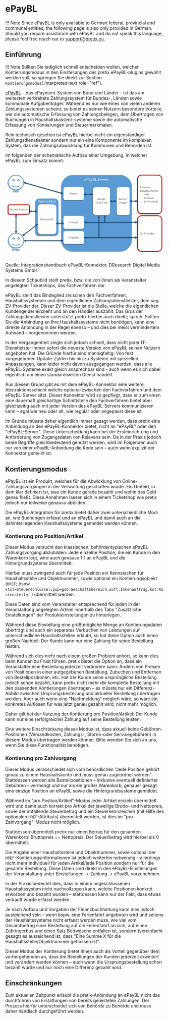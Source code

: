 # ePayBL

!!! Note 
    Since ePayBL is only available to German federal, provincial and communal entities, the following page is also only provided in German. 
    Should you require assistance with ePayBL and do not speak this language, please feel free reach out to <support@pretix.eu>.

## Einführung

!!! Note 
    Sollten Sie lediglich schnell entscheiden wollen, welcher Kontierungsmodus in den Einstellungen des pretix ePayBL-plugins gewählt werden soll, so springen Sie direkt zur Sektion `Kontierungsmodus`{.interpreted-text role="ref"}.

[ePayBL](https://www.epaybl.de/) – das ePayment-System von Bund und Länder – ist das am weitesten verbreitete Zahlungssystem für Bundes-, Länder-sowie kommunale Aufgabenträger. 
Während es nur wie eines von vielen anderen Zahlungssystemen scheint, so bietet es seinen Nutzern besondere Vorteile, wie die automatische Erfassung von Zahlungsbelegen, dem Übertragen von Buchungen in Haushaltskassen/-systeme sowie die automatische Erfassung von Kontierungen und Steuermerkmalen.

Rein technisch gesehen ist ePayBL hierbei nicht ein eigenständiger Zahlungsdienstleister sondern nur ein eine Komponente im komplexen System, das die Zahlungsabwicklung für Kommunen und Behörden ist.

Im folgenden der schematische Aufbau einer Umgebung, in welcher ePayBL zum Einsatz kommt:

![Flowchart, das die Funktionsweise von ePayBVL erklären soll.](../../assets/screens/plugins/epaybl_flowchart.png "Flowchart ePayBL") 

Quelle: Integrationshandbuch ePayBL-Konnektor, DResearch Digital Media Systems GmbH

In diesem Schaubild stellt pretix, bzw. die von Ihnen als Veranstalter angelegten Ticketshops, das Fachverfahren dar.

ePayBL stellt das Bindeglied zwischen den Fachverfahren, Haushaltssystemen und dem eigentlichen Zahlungsdienstleister, dem sog. ZV-Provider dar. 
Dieser ZV-Provider ist die Stelle, welche die eigentlichen Kundengelder einzieht und an den Händler auszahlt. 
Das Gros der Zahlungsdienstleister unterstützt pretix hierbei auch direkt; sprich: Sollten Sie die Anbindung an Ihre Haushaltssysteme nicht benötigen, kann eine direkte Anbindung in der Regel ebenso – und dies bei meist vermindertem Aufwand – vorgenommen werden.

In der Vergangenheit zeigte sich jedoch schnell, dass nicht jeder IT-Dienstleister immer sofort die neueste Version von ePayBL seinen Nutzern angeboten hat. 
Die Gründe hierfür sind mannigfaltig: Von fest vorgegebenen Update-Zyklen bis hin zu Systeme mit speziellen Anpassungen, kann leider nicht davon ausgegangen werden, dass alle ePayBL-Systeme exakt gleich ansprechbar sind - auch wenn es sich dabei eigentlich um einen standardisierten Dienst handelt.

Aus diesem Grund gibt es mit dem ePayBL-Konnektor eine weitere Abstraktionsschicht welche optional zwischen den Fachverfahren und dem ePayBL-Server sitzt. 
Dieser Konnektor wird so gepflegt, dass er zum einen eine dauerhaft gleichartige Schnittstelle den Fachverfahren bietet aber gleichzeitig auch mit jeder Version des ePayBL-Servers kommunizieren kann – egal wie neu oder alt, wie regulär oder angepasst diese ist.

Im Grunde müsste daher eigentlich immer gesagt werden, dass pretix eine Anbindung an den ePayBL-Konnektor bietet; nicht an "ePayBL" oder den "ePayBL-Server". 
Diese Unterscheidung kann bei der Ersteinrichtung und Anforderung von Zugangsdaten von Relevanz sein. 
Da in der Praxis jedoch beide Begriffe gleichbedeutend genutzt werden, wird im Folgenden auch nur von einer ePayBL-Anbindung die Rede sein – auch wenn explizit der Konnektor gemeint ist.

## Kontierungsmodus 

ePayBL ist ein Produkt, welches für die Abwicklung von Online-Zahlungsvorgängen in der Verwaltung geschaffen wurde. 
Ein Umfeld, in dem klar definiert ist, was ein Kunde gerade bezahlt und wohin das Geld genau fließt. 
Diese Annahmen lassen sich in einem Ticketshop wie pretix jedoch nur teilweise genauso abbilden.

Die ePayBL-Integration für pretix bietet daher zwei unterschiedliche Modi an, wie Buchungen erfasst und an ePayBL und damit auch an die dahinterliegenden Haushaltssysteme gemeldet werden können.

### Kontierung pro Position/Artikel

Dieser Modus versucht den klassischen, behördentypischen ePayBL-Zahlungsvorgang abzubilden: Jede einzelne Position, die ein Kunde in den Warenkorb legt, wird auch genauso 1:1 an ePayBL und die Hintergrundsysteme übermittelt.

Hierbei muss zwingend auch für jede Position ein Kennzeichen für Haushaltsstelle und Objektnummer, sowie optional ein Kontierungsobjekt (`HREF`; bspw. `stsl=Steuerschlüssel;psp=gsb:Geschäftsbereich,auft:Innenauftrag,kst:Kostenstelle;` ) übermittelt werden.

Diese Daten sind vom Veranstalter entsprechend für jeden in der Veranstaltung angelegten Artikel innerhalb des Tabs "Zusätzliche Einstellungen" der Produkteinstellungen zu hinterlegen.

Während diese Einstellung eine größtmögliche Menge an Kontierungsdaten überträgt und auch ein separates Verbuchen von Leistungen auf unterschiedliche Haushaltsstellen erlaubt, so hat diese Option auch einen großen Nachteil: Der Kunde kann nur eine Zahlung für seine Bestellung leisten.

Während sich dies nicht nach einem großen Problem anhört, so kann dies beim Kunden zu Frust führen. 
pretix bietet die Option an, dass ein Veranstalter eine Bestellung jederzeit verändern kann: Ändern von Preisen von Positionen in einer aufgegebenen Bestellung, Zubuchen und Entfernen von Bestellpositionen, etc. 
Hat der Kunde seine ursprüngliche Bestellung jedoch schon bezahlt, kann pretix nicht mehr die komplette Bestellung mit den passenden Kontierungen übertragen – es müsste nur ein Differenz-Abbild zwischen Ursprungsbestellung und aktueller Bestellung übertragen werden. 
Aber auch wenn eine "Nachmeldung" möglich wäre, so wäre ein konkretes Auflösen für was jetzt genau gezahlt wird, nicht mehr möglich.

Daher gilt bei der Nutzung der Kontierung pro Position/Artikel: Der Kunde kann nur eine (erfolgreiche) Zahlung auf seine Bestellung leisten.

Eine weitere Einschränkung dieses Modus ist, dass aktuell keine Gebühren-Positionen (Versandkosten, Zahlungs-, Storno-oder Servicegebühren) in diesem Modus übertragen werden können. 
Bitte wenden Sie sich an uns, wenn Sie diese Funktionalität benötigen.

### Kontierung pro Zahlvorgang

Dieser Modus verabschiedet sich vom behördlichen "Jede Position gehört genau zu einem Haushaltskonto und muss genau zugeordnet werden". 
Stattdessen werden alle Bestellpositionen – inklusive eventuell definierter Gebühren – vermengt und nur als ein großer Warenkorb, genauer gesagt: eine einzige Position an ePayBL sowie die Hintergrundsysteme gemeldet.

Während im "pro Postion/Artikel"-Modus jeder Artikel einzeln übermittelt wird und damit auch korrekt pro Artikel der jeweilige Brutto- und Nettopreis, sowie der anfallende Steuerbetrag und ein Steuerkennzeichen (mit Hilfe des optionalen `HREF`-Attributs) übermittelt werden, ist dies im "pro Zahlvorgang"-Modus nicht möglich.

Stattdessen übermittelt pretix nur einen Betrag für den gesamten Warenkorb: Bruttopreis == Nettopreis. 
Der Steuerbetrag wird hierbei als 0 übermittelt.

Die Angabe einer Haushaltsstelle und Objektnummer, sowie optional der `HREF`-Kontierungsinformationen ist jedoch weiterhin notwendig – allerdings nicht mehr individuell für jeden Artikel/jede Position sondern nur für die gesamte Bestellung. 
Diese Daten sind direkt in den ePayBL-Einstellungen der Veranstaltung unter Einstellungen -\> Zahlung -\> ePayBL vorzunehmen

In der Praxis bedeutet dies, dass in einem angeschlossenen Haushaltssystem nicht nachvollzogen kann, welche Positionen konkret erworben und bezahlt wurden – stattdessen kann nur der Fakt, dass etwas verkauft wurde erfasst werden.

Je nach Aufbau und Vorgaben der Finanzbuchhaltung kann dies jedoch ausreichend sein – wenn bspw. eine Ferienfahrt angeboten wird und seitens der Haushaltssysteme nicht erfasst werden muss, wie viel vom Gesamtbetrag einer Bestellung auf die Ferienfahrt an sich, auf einen Zubringerbus und einen Satz Bettwäsche entfallen ist, sondern (vereinfacht gesagt) es ausreichend ist, dass "Eine Summe X für die Haushaltsstelle/Objektnummer geflossen ist".

Dieser Modus der Kontierung bietet Ihnen auch als Vorteil gegenüber dem vorhergehenden an, dass die Bestellungen der Kunden jederzeit erweitert und verändert werden können – auch wenn die Ursprungsbestellung schon bezahlt wurde und nur noch eine Differenz gezahlt wird.

## Einschränkungen

Zum aktuellen Zeitpunkt erlaubt die pretix-Anbindung an ePayBL nicht das durchführen von Erstattungen von bereits geleisteten Zahlungen. Der Prozess hierfür unterscheidet sich von Behörde zu Behörde und muss daher händisch durchgeführt werden.
